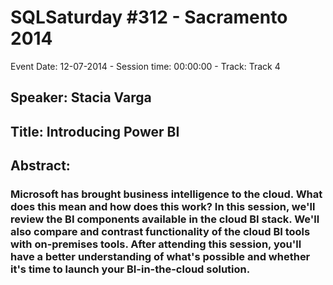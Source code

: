 # SQLSaturday #312 - Sacramento 2014
Event Date: 12-07-2014 - Session time: 00:00:00 - Track: Track 4
## Speaker: Stacia Varga
## Title: Introducing Power BI
## Abstract:
### Microsoft has brought business intelligence to the cloud. What does this mean and how does this work? In this session, we'll review the BI components available in the cloud BI stack. We'll also compare and contrast functionality of the cloud BI tools with on-premises tools. After attending this session, you'll have a better understanding of what's possible and whether it's time to launch your BI-in-the-cloud solution.
